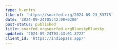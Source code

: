 ```yaml
---
type: h-entry
like-of: 'https://snarfed.org/2024-09-23_53775'
date: '2024-09-24T05:42:00+0200'
post-status: published
title: snarfed.orgsnarfed.orgBlueskyBluesky
updated: '2024-09-24T03:43:01.372Z'
client_id: 'https://indiepass.app/'
---
```


